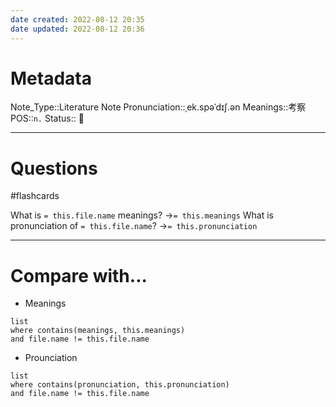 ```yaml
---
date created: 2022-08-12 20:35
date updated: 2022-08-12 20:36
---
```


# Metadata

Note_Type::Literature Note
Pronunciation::ˌek.spəˈdɪʃ.ən
Meanings::考察
POS::`n.`
Status:: 👶

---

# Questions

#flashcards

What is `= this.file.name` meanings? ->`= this.meanings` <!--SR:!2022-08-29,13,270-->
What is pronunciation of `= this.file.name`? ->`= this.pronunciation` <!--SR:!2022-09-03,17,290-->

---

# Compare with...

- Meanings

```dataview
list
where contains(meanings, this.meanings)
and file.name != this.file.name
```

- Prounciation

```dataview
list
where contains(pronunciation, this.pronunciation)
and file.name != this.file.name
```
